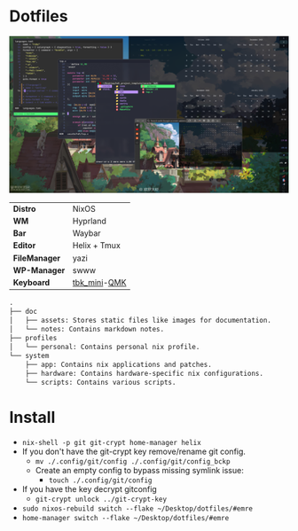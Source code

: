# Dotfiles

![de](doc/assets/de.png)

|   |   |
|---|---|
| **Distro**      | NixOS        |
| **WM**          | Hyprland     |
| **Bar**         | Waybar       |
| **Editor**      | Helix + Tmux |
| **FileManager** | yazi         |
| **WP-Manager**  | swww         |
| **Keyboard**    | [tbk_mini](https://github.com/Bastardkb/TBK-Mini)-[QMK](https://github.com/hakan-demirli/dotfiles/tree/main/.local/share/qmk) |

```
.
├── doc
│   ├── assets: Stores static files like images for documentation.
│   └── notes: Contains markdown notes.
├── profiles
│   └── personal: Contains personal nix profile.
└── system
    ├── app: Contains nix applications and patches.
    ├── hardware: Contains hardware-specific nix configurations.
    └── scripts: Contains various scripts.
```

# Install
* ```nix-shell -p git git-crypt home-manager helix```
* If you don't have the git-crypt key remove/rename git config.
  * ```mv ./.config/git/config ./.config/git/config_bckp```
  * Create an empty config to bypass missing symlink issue:
    * ```touch ./.config/git/config```
* If you have the key decrypt gitconfig
  * ```git-crypt unlock ../git-crypt-key```
* ```sudo nixos-rebuild switch --flake ~/Desktop/dotfiles/#emre```
* ```home-manager switch --flake ~/Desktop/dotfiles/#emre```
